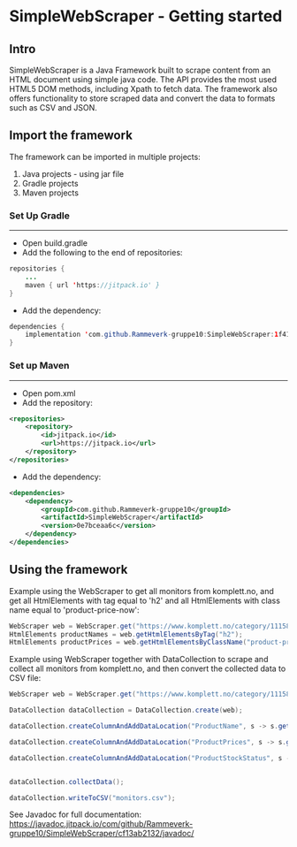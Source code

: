 # SimpleWebScraper - Getting started

## Intro
SimpleWebScraper is a Java Framework built to scrape content from an HTML document using simple java code. The API provides the most used HTML5 DOM methods, including Xpath to fetch data. 
The framework also offers functionality to store scraped data and convert the data to formats such as CSV and JSON.

## Import the framework
The framework can be imported in multiple projects:

1. Java projects - using jar file
2. Gradle projects 
3. Maven projects

### Set Up Gradle
___
- Open build.gradle
- Add the following to the end of repositories:

``` java
repositories {
    ...
    maven { url 'https://jitpack.io' }
}
```
- Add the dependency:
``` java
dependencies {
    implementation 'com.github.Rammeverk-gruppe10:SimpleWebScraper:1f4184be84'
}
```
  

### Set up Maven
___
- Open pom.xml
- Add the repository:
```xml
<repositories>
    <repository>
        <id>jitpack.io</id>
        <url>https://jitpack.io</url>
    </repository>
</repositories>
```
- Add the dependency:
```xml
<dependencies>
    <dependency>
        <groupId>com.github.Rammeverk-gruppe10</groupId>
        <artifactId>SimpleWebScraper</artifactId>
        <version>0e7bceaa6c</version>
    </dependency>
</dependencies>  
```

## Using the framework

Example using the WebScraper to get all monitors from komplett.no, and get all HtmlElements with tag equal to 'h2' and all HtmlElements with class name equal to 'product-price-now':
``` java
WebScraper web = WebScraper.get("https://www.komplett.no/category/11158/datautstyr/skjermer/skjermer?nlevel=10000%C2%A710392%C2%A711158&hits=240");
HtmlElements productNames = web.getHtmlElementsByTag("h2");
HtmlElements productPrices = web.getHtmlElementsByClassName("product-price-now");
```

Example using WebScraper together with DataCollection to scrape and collect all monitors from komplett.no, and then convert the collected data to CSV file:
``` java
WebScraper web = WebScraper.get("https://www.komplett.no/category/11158/datautstyr/skjermer/skjermer?nlevel=10000%C2%A710392%C2%A711158&hits=240");

DataCollection dataCollection = DataCollection.create(web);

dataCollection.createColumnAndAddDataLocation("ProductName", s -> s.getHtmlElementsByTag("h2"));

dataCollection.createColumnAndAddDataLocation("ProductPrices", s -> s.getHtmlElementsByClassName("product-price-now"));

dataCollection.createColumnAndAddDataLocation("ProductStockStatus", s -> s.getHtmlElementsByXpath("//span[@class='stockstatus-stock-details']"));


dataCollection.collectData();

dataCollection.writeToCSV("monitors.csv");
```

See Javadoc for full documentation: https://javadoc.jitpack.io/com/github/Rammeverk-gruppe10/SimpleWebScraper/cf13ab2132/javadoc/






